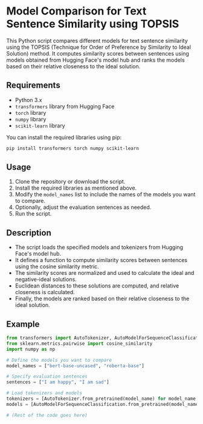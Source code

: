 # Model Comparison for Text Sentence Similarity using TOPSIS

This Python script compares different models for text sentence similarity using the TOPSIS (Technique for Order of Preference by Similarity to Ideal Solution) method. It computes similarity scores between sentences using models obtained from Hugging Face's model hub and ranks the models based on their relative closeness to the ideal solution.

## Requirements

- Python 3.x
- `transformers` library from Hugging Face
- `torch` library
- `numpy` library
- `scikit-learn` library

You can install the required libraries using pip:

```bash
pip install transformers torch numpy scikit-learn
```

## Usage

1. Clone the repository or download the script.
2. Install the required libraries as mentioned above.
3. Modify the `model_names` list to include the names of the models you want to compare.
4. Optionally, adjust the evaluation sentences as needed.
5. Run the script.

## Description

- The script loads the specified models and tokenizers from Hugging Face's model hub.
- It defines a function to compute similarity scores between sentences using the cosine similarity metric.
- The similarity scores are normalized and used to calculate the ideal and negative-ideal solutions.
- Euclidean distances to these solutions are computed, and relative closeness is calculated.
- Finally, the models are ranked based on their relative closeness to the ideal solution.

## Example

```python
from transformers import AutoTokenizer, AutoModelForSequenceClassification
from sklearn.metrics.pairwise import cosine_similarity
import numpy as np

# Define the models you want to compare
model_names = ["bert-base-uncased", "roberta-base"]

# Specify evaluation sentences
sentences = ["I am happy", "I am sad"]

# Load tokenizers and models
tokenizers = [AutoTokenizer.from_pretrained(model_name) for model_name in model_names]
models = [AutoModelForSequenceClassification.from_pretrained(model_name) for model_name in model_names]

# (Rest of the code goes here)
```

